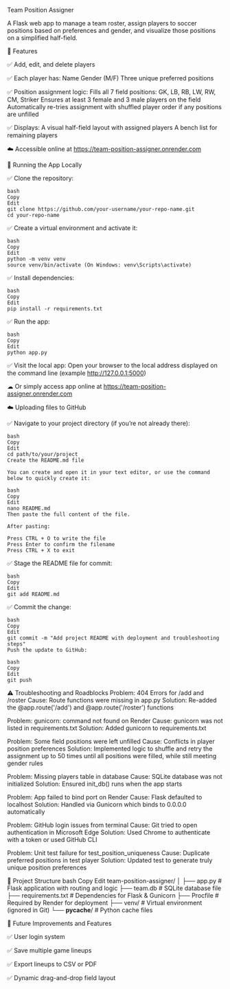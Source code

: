 Team Position Assigner

  A Flask web app to manage a team roster, assign players to soccer positions based on preferences and gender, and visualize those positions on a simplified half-field.

🔧 Features

  ✅ Add, edit, and delete players
  
  ✅ Each player has:
    Name
    Gender (M/F)
    Three unique preferred positions
    
  ✅ Position assignment logic:
    Fills all 7 field positions: GK, LB, RB, LW, RW, CM, Striker
    Ensures at least 3 female and 3 male players on the field
    Automatically re-tries assignment with shuffled player order if any positions are unfilled
    
  ✅ Displays:
    A visual half-field layout with assigned players
    A bench list for remaining players

  ☁️ Accessible online at https://team-position-assigner.onrender.com

🧪 Running the App Locally

  ✅ Clone the repository:
  
    bash
    Copy
    Edit
    git clone https://github.com/your-username/your-repo-name.git
    cd your-repo-name
    
  ✅ Create a virtual environment and activate it:
  
    bash
    Copy
    Edit
    python -m venv venv
    source venv/bin/activate (On Windows: venv\Scripts\activate)
    
  ✅ Install dependencies:
  
    bash
    Copy
    Edit
    pip install -r requirements.txt
    
  ✅ Run the app:
  
    bash
    Copy
    Edit
    python app.py
    
  ✅ Visit the local app:
    Open your browser to the local address displayed on the command line (example http://127.0.0.1:5000)

  ☁ Or simply access app online at https://team-position-assigner.onrender.com

☁️ Uploading files to GitHub

  ✅ Navigate to your project directory (if you’re not already there):
  
    bash
    Copy
    Edit
    cd path/to/your/project
    Create the README.md file

    You can create and open it in your text editor, or use the command below to quickly create it:

    bash
    Copy
    Edit
    nano README.md
    Then paste the full content of the file.
    
    After pasting:

    Press CTRL + O to write the file
    Press Enter to confirm the filename
    Press CTRL + X to exit

✅ Stage the README file for commit:

    bash
    Copy
    Edit
    git add README.md

✅ Commit the change:

    bash
    Copy
    Edit
    git commit -m "Add project README with deployment and troubleshooting steps"
    Push the update to GitHub:

    bash
    Copy
    Edit
    git push

⚠️ Troubleshooting and Roadblocks
Problem: 404 Errors for /add and /roster
Cause: Route functions were missing in app.py
Solution: Re-added the @app.route('/add') and @app.route('/roster') functions

Problem: gunicorn: command not found on Render
Cause: gunicorn was not listed in requirements.txt
Solution: Added gunicorn to requirements.txt

Problem: Some field positions were left unfilled
Cause: Conflicts in player position preferences
Solution: Implemented logic to shuffle and retry the assignment up to 50 times until all positions were filled, while still meeting gender rules

Problem: Missing players table in database
Cause: SQLite database was not initialized
Solution: Ensured init_db() runs when the app starts

Problem: App failed to bind port on Render
Cause: Flask defaulted to localhost
Solution: Handled via Gunicorn which binds to 0.0.0.0 automatically

Problem: GitHub login issues from terminal
Cause: Git tried to open authentication in Microsoft Edge
Solution: Used Chrome to authenticate with a token or used GitHub CLI

Problem: Unit test failure for test_position_uniqueness
Cause: Duplicate preferred positions in test player
Solution: Updated test to generate truly unique position preferences

📁 Project Structure
bash
Copy
Edit
team-position-assigner/
│
├── app.py              # Flask application with routing and logic
├── team.db             # SQLite database file
├── requirements.txt    # Dependencies for Flask & Gunicorn
├── Procfile            # Required by Render for deployment
├── venv/               # Virtual environment (ignored in Git)
└── __pycache__/        # Python cache files

🔧 Future Improvements and Features

  ✅ User login system

  ✅ Save multiple game lineups

  ✅ Export lineups to CSV or PDF

  ✅ Dynamic drag-and-drop field layout

